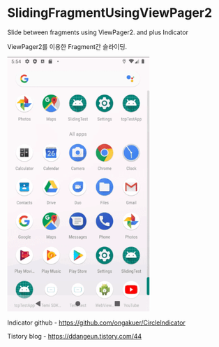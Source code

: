 # SlidingFragmentUsingViewPager2
Slide between fragments using ViewPager2. and plus Indicator

ViewPager2를 이용한 Fragment간 슬라이딩.


![SlidingFragment](https://github.com/DDANGEUN/SlidingFragmentUsingViewPager2/blob/master/DDANGEUN.gif)

Indicator github - https://github.com/ongakuer/CircleIndicator

Tistory blog - https://ddangeun.tistory.com/44
